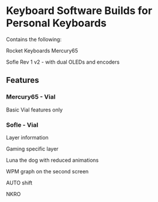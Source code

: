 # Keyboard Software Builds for Personal Keyboards

Contains the following:

Rocket Keyboards Mercury65

Sofle Rev 1 v2 - with dual OLEDs and encoders

## Features

### Mercury65 - Vial

Basic Vial features only

### Sofle - Vial

Layer information

Gaming specific layer

Luna the dog with reduced animations

WPM graph on the second screen 

AUTO shift

NKRO
